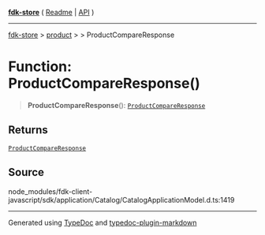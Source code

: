 [**fdk-store**](../../../README.md) ( [Readme](../../../README.md) \| [API](../../../API.md) )

---

[fdk-store](../../../API.md) > [product](../../README.md) > [<internal>](../README.md) > ProductCompareResponse

# Function: ProductCompareResponse()

> **ProductCompareResponse**(): [`ProductCompareResponse`](../type-aliases/type-alias.ProductCompareResponse.md)

## Returns

[`ProductCompareResponse`](../type-aliases/type-alias.ProductCompareResponse.md)

## Source

node_modules/fdk-client-javascript/sdk/application/Catalog/CatalogApplicationModel.d.ts:1419

---

Generated using [TypeDoc](https://typedoc.org/) and [typedoc-plugin-markdown](https://www.npmjs.com/package/typedoc-plugin-markdown)
